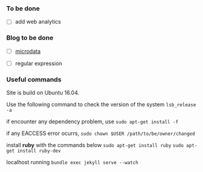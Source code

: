 ### To be done
- [ ] add web analytics

### Blog to be done
- [ ] [microdata](http://diveinto.html5doctor.com/extensibility.html)
- [ ] regular expression
 



### Useful commands
Site is build on Ubuntu 16.04.

Use the following command to check the version of the system
`lsb_release -a`

if encounter any dependency problem, use
`sudo apt-get install -f `

if any EACCESS error ocurrs,
`sudo chown $USER /path/to/be/owner/changed`

install **ruby** with the commands below
`sudo apt-get install ruby`
`sudo apt-get install ruby-dev `

localhost running
`bundle exec jekyll serve --watch`
